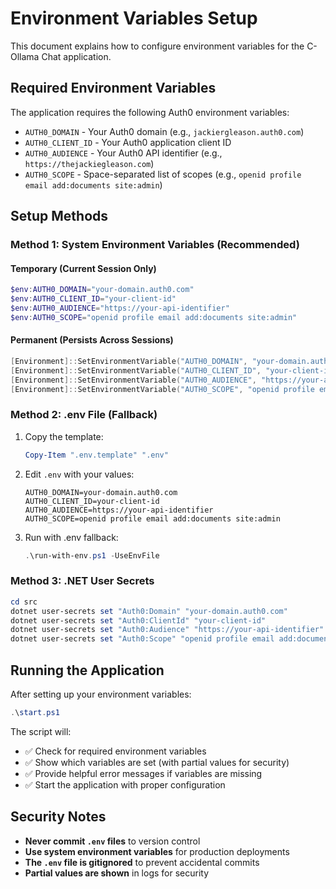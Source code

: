 # Environment Variables Setup

This document explains how to configure environment variables for the C-Ollama Chat application.

## Required Environment Variables

The application requires the following Auth0 environment variables:

- `AUTH0_DOMAIN` - Your Auth0 domain (e.g., `jackiergleason.auth0.com`)
- `AUTH0_CLIENT_ID` - Your Auth0 application client ID
- `AUTH0_AUDIENCE` - Your Auth0 API identifier (e.g., `https://thejackiegleason.com`)
- `AUTH0_SCOPE` - Space-separated list of scopes (e.g., `openid profile email add:documents site:admin`)

## Setup Methods

### Method 1: System Environment Variables (Recommended)

#### Temporary (Current Session Only)
```powershell
$env:AUTH0_DOMAIN="your-domain.auth0.com"
$env:AUTH0_CLIENT_ID="your-client-id"
$env:AUTH0_AUDIENCE="https://your-api-identifier"
$env:AUTH0_SCOPE="openid profile email add:documents site:admin"
```

#### Permanent (Persists Across Sessions)
```powershell
[Environment]::SetEnvironmentVariable("AUTH0_DOMAIN", "your-domain.auth0.com", "User")
[Environment]::SetEnvironmentVariable("AUTH0_CLIENT_ID", "your-client-id", "User")
[Environment]::SetEnvironmentVariable("AUTH0_AUDIENCE", "https://your-api-identifier", "User")
[Environment]::SetEnvironmentVariable("AUTH0_SCOPE", "openid profile email add:documents site:admin", "User")
```

### Method 2: .env File (Fallback)

1. Copy the template:
   ```powershell
   Copy-Item ".env.template" ".env"
   ```

2. Edit `.env` with your values:
   ```env
   AUTH0_DOMAIN=your-domain.auth0.com
   AUTH0_CLIENT_ID=your-client-id
   AUTH0_AUDIENCE=https://your-api-identifier
   AUTH0_SCOPE=openid profile email add:documents site:admin
   ```

3. Run with .env fallback:
   ```powershell
   .\run-with-env.ps1 -UseEnvFile
   ```

### Method 3: .NET User Secrets

```powershell
cd src
dotnet user-secrets set "Auth0:Domain" "your-domain.auth0.com"
dotnet user-secrets set "Auth0:ClientId" "your-client-id"
dotnet user-secrets set "Auth0:Audience" "https://your-api-identifier"
dotnet user-secrets set "Auth0:Scope" "openid profile email add:documents site:admin"
```

## Running the Application

After setting up your environment variables:

```powershell
.\start.ps1
```

The script will:
- ✅ Check for required environment variables
- ✅ Show which variables are set (with partial values for security)
- ✅ Provide helpful error messages if variables are missing
- ✅ Start the application with proper configuration

## Security Notes

- **Never commit `.env` files** to version control
- **Use system environment variables** for production deployments
- **The `.env` file is gitignored** to prevent accidental commits
- **Partial values are shown** in logs for security

